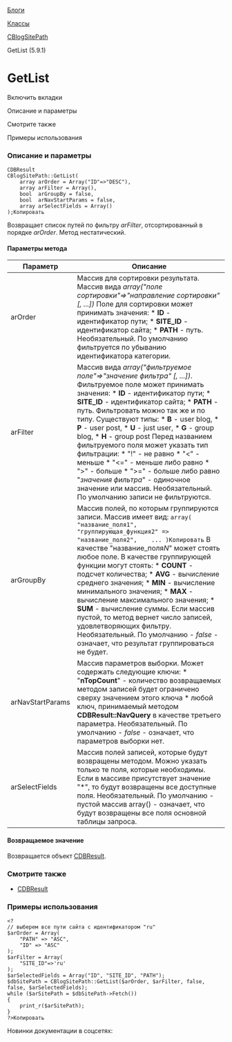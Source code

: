 [Блоги](/api_help/blogs/index.php)

[Классы](/api_help/blogs/classes/index.php)

[CBlogSitePath](/api_help/blogs/classes/cblogsitepath/index.php)

GetList (5.9.1)

GetList
=======

Включить вкладки

Описание и параметры

Смотрите также

Примеры использования

### Описание и параметры

```
CDBResult
CBlogSitePath::GetList(
	array arOrder = Array("ID"=>"DESC"),
	array arFilter = Array(),
	bool  arGroupBy = false,
	bool  arNavStartParams = false,
	array arSelectFields = Array()
);Копировать
```

Возвращает список путей по фильтру *arFilter*, отсортированный в порядке *arOrder*. Метод нестатический.

#### Параметры метода

| Параметр | Описание |
| --- | --- |
| arOrder | Массив для сортировки результата. Массив вида  *array("поле сортировки"=>"направление сортировки" [, ...])* Поле для сортировки может принимать значения:  * **ID**  - идентификатор пути; * **SITE\_ID**  - идентификатор сайта; * **PATH**  - путь.  Необязательный. По умолчанию фильтруется по убыванию идентификатора категории. |
| arFilter | Массив вида  *array("фильтруемое поле"=>"значение фильтра" [, ...])*. Фильтруемое поле может принимать значения:  * **ID**  - идентификатор пути; * **SITE\_ID**  - идентификатор сайта; * **PATH**  - путь.  Фильтровать можно так же и по типу. Существуют типы:  * **B** - user blog, * **P** - user post, * **U** - just user, * **G** - group blog, * **H** - group post  Перед названием фильтруемого поля может указать тип фильтрации:  * "!" - не равно * "<" - меньше * "<=" - меньше либо равно * ">" - больше * ">=" - больше либо равно    "*значения фильтра*" - одиночное значение или массив.    Необязательный. По умолчанию записи не фильтруются. |
| arGroupBy | Массив полей, по которым группируются записи. Массив имеет вид:  ``` array( 	"название_поля1", 	"группирующая_функция2" => "название_поля2", 	... )Копировать ```  В качестве "название\_поля*N*" может стоять любое поле. В качестве группирующей функции могут стоять:  * **COUNT** - подсчет количества; * **AVG** - вычисление среднего значения; * **MIN** - вычисление минимального значения; * **MAX** - вычисление максимального значения; * **SUM** - вычисление суммы.  Если массив пустой, то метод вернет число записей, удовлетворяющих фильтру.  Необязательный. По умолчанию - *false* - означает, что результат группироваться не будет. |
| arNavStartParams | Массив параметров выборки. Может содержать следующие ключи:  * "**nTopCount**" - количество возвращаемых методом записей будет ограничено сверху значением этого ключа * любой ключ, принимаемый методом  **CDBResult::NavQuery** в качестве третьего параметра.  Необязательный. По умолчанию - *false* - означает, что параметров выборки нет. |
| arSelectFields | Массив полей записей, которые будут возвращены методом. Можно указать только те поля, которые необходимы. Если в массиве присутствует значение "\*", то будут возвращены все доступные поля.    Необязательный. По умолчанию - пустой массив array() - означает, что будут возвращены все поля основной таблицы запроса. |

#### Возвращаемое значение

Возвращается объект [CDBResult](/api_help/main/reference/cdbresult/index.php).

### Смотрите также

* [CDBResult](/api_help/main/reference/cdbresult/index.php)

### Примеры использования

```
<?
// выберем все пути сайта с идентификатором "ru"
$arOrder = Array(
	"PATH" => "ASC",
	"ID" => "ASC"
);
$arFilter = Array(
	"SITE_ID"=>'ru'
);
$arSelectedFields = Array("ID", "SITE_ID", "PATH");
$dbSitePath = CBlogSitePath::GetList($arOrder, $arFilter, false, false, $arSelectedFields);
while ($arSitePath = $dbSitePath->Fetch())
{
	print_r($arSitePath);
}
?>Копировать
```

Новинки документации в соцсетях: